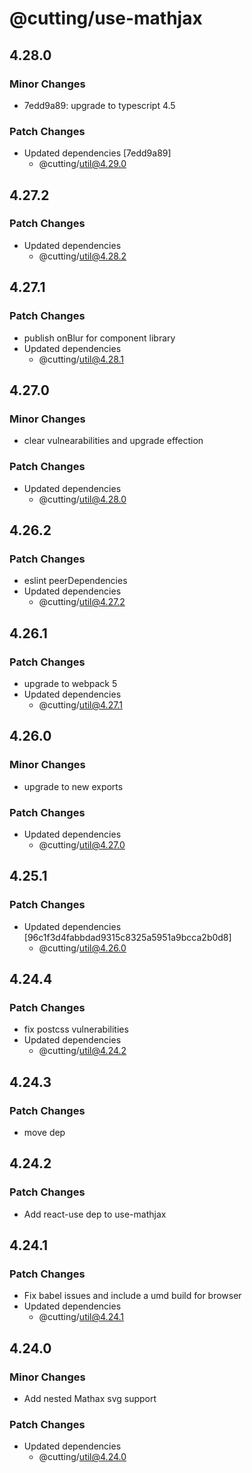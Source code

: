 # @cutting/use-mathjax

## 4.28.0

### Minor Changes

- 7edd9a89: upgrade to typescript 4.5

### Patch Changes

- Updated dependencies [7edd9a89]
  - @cutting/util@4.29.0

## 4.27.2

### Patch Changes

- Updated dependencies
  - @cutting/util@4.28.2

## 4.27.1

### Patch Changes

- publish onBlur for component library
- Updated dependencies
  - @cutting/util@4.28.1

## 4.27.0

### Minor Changes

- clear vulnearabilities and upgrade effection

### Patch Changes

- Updated dependencies
  - @cutting/util@4.28.0

## 4.26.2

### Patch Changes

- eslint peerDependencies
- Updated dependencies
  - @cutting/util@4.27.2

## 4.26.1

### Patch Changes

- upgrade to webpack 5
- Updated dependencies
  - @cutting/util@4.27.1

## 4.26.0

### Minor Changes

- upgrade to new exports

### Patch Changes

- Updated dependencies
  - @cutting/util@4.27.0

## 4.25.1

### Patch Changes

- Updated dependencies [96c1f3d4fabbdad9315c8325a5951a9bcca2b0d8]
  - @cutting/util@4.26.0

## 4.24.4

### Patch Changes

- fix postcss vulnerabilities
- Updated dependencies
  - @cutting/util@4.24.2

## 4.24.3

### Patch Changes

- move dep

## 4.24.2

### Patch Changes

- Add react-use dep to use-mathjax

## 4.24.1

### Patch Changes

- Fix babel issues and include a umd build for browser
- Updated dependencies
  - @cutting/util@4.24.1

## 4.24.0

### Minor Changes

- Add nested Mathax svg support

### Patch Changes

- Updated dependencies
  - @cutting/util@4.24.0
